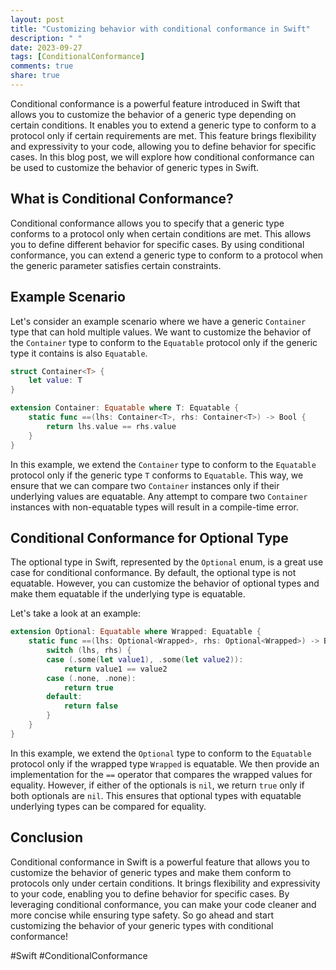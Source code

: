 ```yaml
---
layout: post
title: "Customizing behavior with conditional conformance in Swift"
description: " "
date: 2023-09-27
tags: [ConditionalConformance]
comments: true
share: true
---
```


Conditional conformance is a powerful feature introduced in Swift that allows you to customize the behavior of a generic type depending on certain conditions. It enables you to extend a generic type to conform to a protocol only if certain requirements are met. This feature brings flexibility and expressivity to your code, allowing you to define behavior for specific cases. In this blog post, we will explore how conditional conformance can be used to customize the behavior of generic types in Swift.

## What is Conditional Conformance?

Conditional conformance allows you to specify that a generic type conforms to a protocol only when certain conditions are met. This allows you to define different behavior for specific cases. By using conditional conformance, you can extend a generic type to conform to a protocol when the generic parameter satisfies certain constraints.

## Example Scenario

Let's consider an example scenario where we have a generic `Container` type that can hold multiple values. We want to customize the behavior of the `Container` type to conform to the `Equatable` protocol only if the generic type it contains is also `Equatable`.

```swift
struct Container<T> {
    let value: T
}

extension Container: Equatable where T: Equatable {
    static func ==(lhs: Container<T>, rhs: Container<T>) -> Bool {
        return lhs.value == rhs.value
    }
}
```

In this example, we extend the `Container` type to conform to the `Equatable` protocol only if the generic type `T` conforms to `Equatable`. This way, we ensure that we can compare two `Container` instances only if their underlying values are equatable. Any attempt to compare two `Container` instances with non-equatable types will result in a compile-time error.

## Conditional Conformance for Optional Type

The optional type in Swift, represented by the `Optional` enum, is a great use case for conditional conformance. By default, the optional type is not equatable. However, you can customize the behavior of optional types and make them equatable if the underlying type is equatable.

Let's take a look at an example:

```swift
extension Optional: Equatable where Wrapped: Equatable {
    static func ==(lhs: Optional<Wrapped>, rhs: Optional<Wrapped>) -> Bool {
        switch (lhs, rhs) {
        case (.some(let value1), .some(let value2)):
            return value1 == value2
        case (.none, .none):
            return true
        default:
            return false
        }
    }
}
```

In this example, we extend the `Optional` type to conform to the `Equatable` protocol only if the wrapped type `Wrapped` is equatable. We then provide an implementation for the `==` operator that compares the wrapped values for equality. However, if either of the optionals is `nil`, we return `true` only if both optionals are `nil`. This ensures that optional types with equatable underlying types can be compared for equality.

## Conclusion

Conditional conformance in Swift is a powerful feature that allows you to customize the behavior of generic types and make them conform to protocols only under certain conditions. It brings flexibility and expressivity to your code, enabling you to define behavior for specific cases. By leveraging conditional conformance, you can make your code cleaner and more concise while ensuring type safety. So go ahead and start customizing the behavior of your generic types with conditional conformance!

#Swift #ConditionalConformance